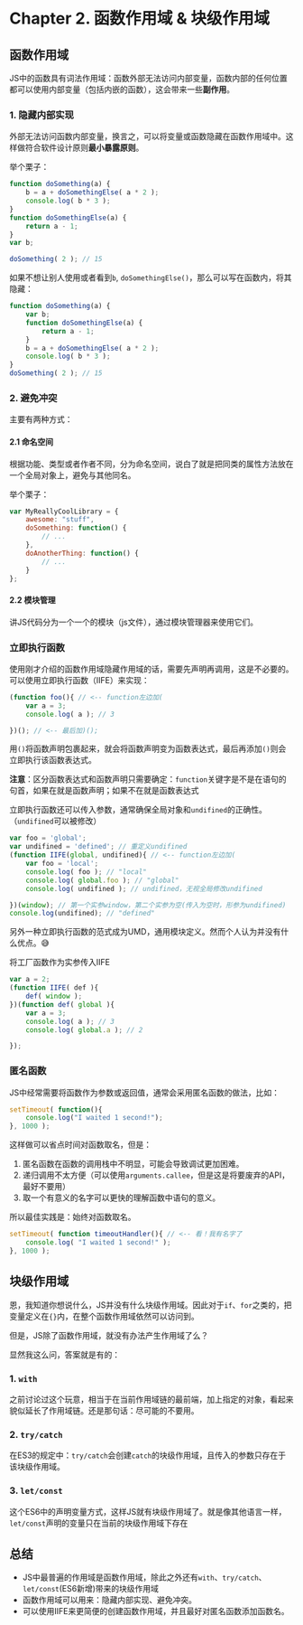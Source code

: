 # Chapter 2. 函数作用域 & 块级作用域

## 函数作用域

JS中的函数具有词法作用域：函数外部无法访问内部变量，函数内部的任何位置都可以使用内部变量（包括内嵌的函数），这会带来一些**副作用**。

### 1. 隐藏内部实现

外部无法访问函数内部变量，换言之，可以将变量或函数隐藏在函数作用域中。这样做符合软件设计原则**最小暴露原则**。

举个栗子：

```javascript
function doSomething(a) {
	b = a + doSomethingElse( a * 2 );
	console.log( b * 3 );
}
function doSomethingElse(a) {
	return a - 1;
}
var b;

doSomething( 2 ); // 15
```

如果不想让别人使用或者看到`b`, `doSomethingElse()`，那么可以写在函数内，将其隐藏：

```javascript
function doSomething(a) {
    var b;
    function doSomethingElse(a) {
    	return a - 1;
    }
	b = a + doSomethingElse( a * 2 );
	console.log( b * 3 );
}
doSomething( 2 ); // 15
```

### 2. 避免冲突

主要有两种方式：

#### 2.1 命名空间

根据功能、类型或者作者不同，分为命名空间，说白了就是把同类的属性方法放在一个全局对象上，避免与其他同名。

举个栗子：

```javascript
var MyReallyCoolLibrary = {
	awesome: "stuff",
	doSomething: function() {
		// ...
	},
	doAnotherThing: function() {
		// ...
	}
};
```

#### 2.2 模块管理

讲JS代码分为一个一个的模块（js文件），通过模块管理器来使用它们。

### 立即执行函数

使用刚才介绍的函数作用域隐藏作用域的话，需要先声明再调用，这是不必要的。可以使用立即执行函数（IIFE）来实现：

```javascript
(function foo(){ // <-- function左边加(
	var a = 3;
	console.log( a ); // 3

})(); // <-- 最后加)();
```

用`()`将函数声明包裹起来，就会将函数声明变为函数表达式，最后再添加`()`则会立即执行该函数表达式。

**注意**：区分函数表达式和函数声明只需要确定：`function`关键字是不是在语句的句首，如果在就是函数声明；如果不在就是函数表达式

立即执行函数还可以传入参数，通常确保全局对象和`undifined`的正确性。（`undifined`可以被修改）

```javascript
var foo = 'global';
var undifined = 'defined'; // 重定义undifined
(function IIFE(global, undifined){ // <-- function左边加(
	var foo = 'local';
    console.log( foo ); // "local"
    console.log( global.foo ); // "global"
	console.log( undifined ); // undifined，无视全局修改undifined

})(window); // 第一个实参window，第二个实参为空(传入为空时，形参为undifined)
console.log(undifined); // "defined"
```

另外一种立即执行函数的范式成为UMD，通用模块定义。然而个人认为并没有什么优点。😅

将工厂函数作为实参传入IIFE

```javascript
var a = 2;
(function IIFE( def ){
	def( window );
})(function def( global ){
	var a = 3;
	console.log( a ); // 3
	console.log( global.a ); // 2

});
```

### 匿名函数

JS中经常需要将函数作为参数或返回值，通常会采用匿名函数的做法，比如：

```javascript
setTimeout( function(){
	console.log("I waited 1 second!");
}, 1000 );
```

这样做可以省点时间对函数取名，但是：

1. 匿名函数在函数的调用栈中不明显，可能会导致调试更加困难。
2. 递归调用不太方便（可以使用`arguments.callee`，但是这是将要废弃的API，最好不要用）
3. 取一个有意义的名字可以更快的理解函数中语句的意义。

所以最佳实践是：始终对函数取名。

```javascript
setTimeout( function timeoutHandler(){ // <-- 看！我有名字了
	console.log( "I waited 1 second!" );
}, 1000 );
```

## 块级作用域

恩，我知道你想说什么，JS并没有什么块级作用域。因此对于`if`、`for`之类的，把变量定义在`{}`内，在整个函数作用域依然可以访问到。

但是，JS除了函数作用域，就没有办法产生作用域了么？

显然我这么问，答案就是有的：

### 1. `with`

之前讨论过这个玩意，相当于在当前作用域链的最前端，加上指定的对象，看起来貌似延长了作用域链。还是那句话：尽可能的不要用。

### 2. `try/catch`

在ES3的规定中：`try/catch`会创建`catch`的块级作用域，且传入的参数只存在于该块级作用域。

### 3. `let/const`

这个ES6中的声明变量方式，这样JS就有块级作用域了。就是像其他语言一样，`let/const`声明的变量只在当前的块级作用域下存在


## 总结

- JS中最普遍的作用域是函数作用域，除此之外还有`with`、`try/catch`、`let/const`(ES6新增)带来的块级作用域
- 函数作用域可以用来：隐藏内部实现、避免冲突。
- 可以使用IIFE来更简便的创建函数作用域，并且最好对匿名函数添加函数名。
